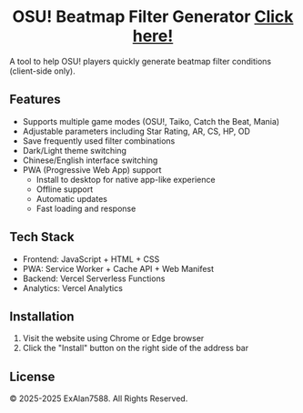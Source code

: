 <div align="center">

# OSU! Beatmap Filter Generator [Click here!](https://osu-beatmap-filter.vercel.app)

</div>

A tool to help OSU! players quickly generate beatmap filter conditions (client-side only).

## Features

- Supports multiple game modes (OSU!, Taiko, Catch the Beat, Mania)
- Adjustable parameters including Star Rating, AR, CS, HP, OD
- Save frequently used filter combinations
- Dark/Light theme switching
- Chinese/English interface switching
- PWA (Progressive Web App) support
   * Install to desktop for native app-like experience
   * Offline support
   * Automatic updates
   * Fast loading and response

## Tech Stack

- Frontend: JavaScript + HTML + CSS
- PWA: Service Worker + Cache API + Web Manifest
- Backend: Vercel Serverless Functions
- Analytics: Vercel Analytics

## Installation

1. Visit the website using Chrome or Edge browser
2. Click the "Install" button on the right side of the address bar

## License

© 2025-2025 ExAlan7588. All Rights Reserved. 
